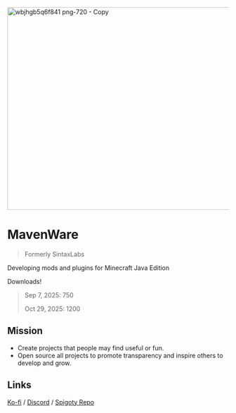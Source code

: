 <img width="1280" height="460" alt="wbjhgb5q6f841 png-720 - Copy" src="https://github.com/user-attachments/assets/bfbbbb70-8b3d-42ef-afbd-0fabe6d03737" />

# MavenWare
> Formerly SintaxLabs

Developing mods and plugins for Minecraft Java Edition

Downloads!
> Sep 7, 2025: 750
> 
> Oct 29, 2025: 1200


## Mission
- Create projects that people may find useful or fun.
- Open source all projects to promote transparency and inspire others to develop and grow.

## Links
[Ko-fi](https://ko-fi.com/jammerz) / [Discord](https://discord.com/invite/JjqjaJDaF5) / [Spigoty Repo](https://github.com/eh-K/Spigoty)
